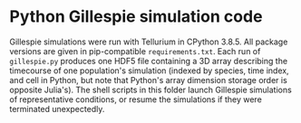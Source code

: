# Python Gillespie simulation code

Gillespie simulations were run with Tellurium in CPython 3.8.5. All package versions are given in pip-compatible `requirements.txt`.
Each run of `gillespie.py` produces one HDF5 file containing a 3D array describing the timecourse of one population's simulation
(indexed by species, time index, and cell in Python, but note that Python's array dimension storage order is opposite Julia's).
The shell scripts in this folder launch Gillespie simulations of representative conditions, or resume the simulations if they were terminated unexpectedly.
